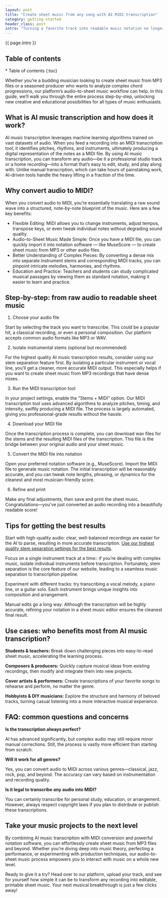 ```yaml
---
layout: post
title: "Create sheet music from any song with AI MIDI transcription"
category: getting-started
header_class: post
intro: "Turning a favorite track into readable music notation no longer has to be a daunting, time-intensive task thanks to AI."
---
```


{{ page.intro }}

<h2>Table of contents</h2>
* Table of contents
{:toc}

Whether you’re a budding musician looking to create sheet music from MP3 files or a seasoned producer who wants to analyze complex chord progressions, our platform’s audio-to-sheet music workflow can help. In this guide, we’ll walk you through the entire process step-by-step, unlocking new creative and educational possibilities for all types of music enthusiasts.

## What is AI music transcription and how does it work?

AI music transcription leverages machine learning algorithms trained on vast datasets of audio. When you feed a recording into an MIDI transcription tool, it identifies pitches, rhythms, and instruments, ultimately producing a digital representation of the notes as a MIDI file. By using AI music transcription, you can transform any audio—be it a professional studio track or a home recording—into a format that’s easy to edit, study, and play along with. Unlike manual transcription, which can take hours of painstaking work, AI-driven tools handle the heavy lifting in a fraction of the time.

## Why convert audio to MIDI?

When you convert audio to MIDI, you’re essentially translating a raw sound wave into a structured, note-by-note blueprint of the music. Here are a few key benefits:
* Flexible Editing: MIDI allows you to change instruments, adjust tempos, transpose keys, or even tweak individual notes without degrading sound quality.
* Audio-to-Sheet Music Made Simple: Once you have a MIDI file, you can quickly import it into notation software — like <span class="blog-highlight">MuseScore</span> — to create sheet music from MP3 or other audio files.
* Better Understanding of Complex Pieces: By converting a dense mix into separate instrument stems and corresponding MIDI tracks, you can pinpoint intricate melodies, harmonies, and rhythms.
* Education and Practice: Teachers and students can study complicated musical passages by viewing them as standard notation, making it easier to learn and practice.

## Step-by-step: from raw audio to readable sheet music

1. Choose your audio file

Start by selecting the track you want to transcribe. This could be a popular hit, a classical recording, or even a personal composition. Our platform accepts common audio formats like MP3 or WAV.

2. Isolate instrumental stems (optional but recommended)

For the highest quality AI music transcription results, consider using our stem separation feature first. By isolating a particular instrument or vocal line, you’ll get a cleaner, more accurate MIDI output. This especially helps if you want to create sheet music from MP3 recordings that have dense mixes.

3. Run the MIDI transcription tool

In your project settings, enable the "Stems + MIDI" option. Our MIDI transcription tool uses advanced algorithms to analyze pitches, timing, and intensity, swiftly producing a MIDI file. The process is largely automated, giving you professional-grade results without the hassle.

4. Download your MIDI file

Once the transcription process is complete, you can download wav files for the stems and the resulting MIDI files of the transcription. This file is the bridge between your original audio and your sheet music.

5. Convert the MIDI file into notation

Open your preferred notation software (e.g., MuseScore). Import the MIDI file to generate music notation. The initial transcription will be reasonably accurate, and you can tweak note lengths, phrasing, or dynamics for the cleanest and most musician-friendly score.

6. Refine and print

Make any final adjustments, then save and print the sheet music. Congratulations—you’ve just converted an audio recording into a beautifully readable score!

## Tips for getting the best results

<span class="blog-highlight">Start with high-quality audio:</span> clear, well-balanced recordings are easier for the AI to parse, resulting in more accurate transcription. [Use our highest quality stem separation settings for the best results](/pricing/#subscribe-today).

<span class="blog-highlight">Focus on a single instrument track at a time:</span>: if you’re dealing with complex music, isolate individual instruments before transcription. Fortunately, stem separation is the core feature of our website, leading to a seamless music separation to transcription pipeline.

<span class="blog-highlight">Experiment with different tracks:</span> try transcribing a vocal melody, a piano line, or a guitar solo. Each instrument brings unique insights into composition and arrangement.

<span class="blog-highlight">Manual edits go a long way:</span> Although the transcription will be highly accurate, refining your notation in a sheet music editor ensures the cleanest final result.

## Use cases: who benefits most from AI music transcription?

**Students & teachers:** Break down challenging pieces into easy-to-read sheet music, accelerating the learning process.

**Composers & producers:** Quickly capture musical ideas from existing recordings, then modify and integrate them into new projects.

**Cover artists & performers:** Create transcriptions of your favorite songs to rehearse and perform, no matter the genre.

**Hobbyists & DIY musicians:** Explore the structure and harmony of beloved tracks, turning casual listening into a more interactive musical experience.

## FAQ: common questions and concerns

**Is the transcription always perfect?**

AI has advanced significantly, but complex audio may still require minor manual corrections. Still, the process is vastly more efficient than starting from scratch.

**Will it work for all genres?**

Yes, you can convert audio to MIDI across various genres—classical, jazz, rock, pop, and beyond. The accuracy can vary based on instrumentation and recording quality.

**Is it legal to transcribe any audio into MIDI?**

You can certainly transcribe for personal study, education, or arrangement. However, always respect copyright laws if you plan to distribute or publish these transcriptions.

## Take your music projects to the next level

By combining AI music transcription with MIDI conversion and powerful notation software, you can effortlessly create sheet music from MP3 files and beyond. Whether you’re diving deep into music theory, perfecting a performance, or experimenting with production techniques, our audio-to-sheet music process empowers you to interact with music on a whole new level.

Ready to give it a try? Head over to our platform, upload your track, and see for yourself how simple it can be to transform any recording into editable, printable sheet music. Your next musical breakthrough is just a few clicks away!
